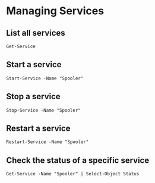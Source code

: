 # Managing Services
## List all services

    Get-Service

## Start a service

    Start-Service -Name "Spooler"

## Stop a service

    Stop-Service -Name "Spooler"

## Restart a service

    Restart-Service -Name "Spooler"

## Check the status of a specific service

    Get-Service -Name "Spooler" | Select-Object Status
